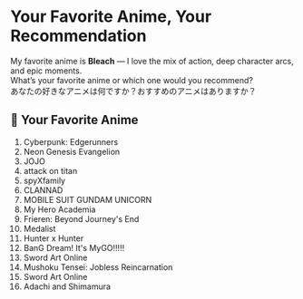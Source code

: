 # Your Favorite Anime, Your Recommendation 

My favorite anime is **Bleach** — I love the mix of action, deep character arcs, and epic moments.  
What’s your favorite anime or which one would you recommend?  
あなたの好きなアニメは何ですか？おすすめのアニメはありますか？

## 💬 Your Favorite Anime
1. Cyberpunk: Edgerunners
2. Neon Genesis Evangelion
3. JOJO
4. attack on titan
5. spyXfamily
6. CLANNAD
7. MOBILE SUIT GUNDAM UNICORN
8. My Hero Academia
9. Frieren: Beyond Journey's End
10. Medalist
11. Hunter x Hunter
12. BanG Dream! It's MyGO!!!!!
13. Sword Art Online
14. Mushoku Tensei: Jobless Reincarnation
15. Sword Art Online
16. Adachi and Shimamura

